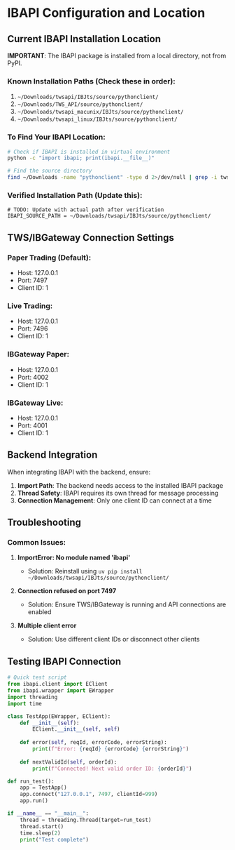 # IBAPI Configuration and Location

## Current IBAPI Installation Location

**IMPORTANT**: The IBAPI package is installed from a local directory, not from PyPI.

### Known Installation Paths (Check these in order):
1. `~/Downloads/twsapi/IBJts/source/pythonclient/`
2. `~/Downloads/TWS_API/source/pythonclient/`
3. `~/Downloads/twsapi_macunix/IBJts/source/pythonclient/`
4. `~/Downloads/twsapi_linux/IBJts/source/pythonclient/`

### To Find Your IBAPI Location:
```bash
# Check if IBAPI is installed in virtual environment
python -c "import ibapi; print(ibapi.__file__)"

# Find the source directory
find ~/Downloads -name "pythonclient" -type d 2>/dev/null | grep -i tws
```

### Verified Installation Path (Update this):
```
# TODO: Update with actual path after verification
IBAPI_SOURCE_PATH = ~/Downloads/twsapi/IBJts/source/pythonclient/
```

## TWS/IBGateway Connection Settings

### Paper Trading (Default):
- Host: 127.0.0.1
- Port: 7497
- Client ID: 1

### Live Trading:
- Host: 127.0.0.1
- Port: 7496
- Client ID: 1

### IBGateway Paper:
- Host: 127.0.0.1
- Port: 4002
- Client ID: 1

### IBGateway Live:
- Host: 127.0.0.1
- Port: 4001
- Client ID: 1

## Backend Integration

When integrating IBAPI with the backend, ensure:

1. **Import Path**: The backend needs access to the installed IBAPI package
2. **Thread Safety**: IBAPI requires its own thread for message processing
3. **Connection Management**: Only one client ID can connect at a time

## Troubleshooting

### Common Issues:

1. **ImportError: No module named 'ibapi'**
   - Solution: Reinstall using `uv pip install ~/Downloads/twsapi/IBJts/source/pythonclient/`

2. **Connection refused on port 7497**
   - Solution: Ensure TWS/IBGateway is running and API connections are enabled

3. **Multiple client error**
   - Solution: Use different client IDs or disconnect other clients

## Testing IBAPI Connection

```python
# Quick test script
from ibapi.client import EClient
from ibapi.wrapper import EWrapper
import threading
import time

class TestApp(EWrapper, EClient):
    def __init__(self):
        EClient.__init__(self, self)
        
    def error(self, reqId, errorCode, errorString):
        print(f"Error: {reqId} {errorCode} {errorString}")
        
    def nextValidId(self, orderId):
        print(f"Connected! Next valid order ID: {orderId}")

def run_test():
    app = TestApp()
    app.connect("127.0.0.1", 7497, clientId=999)
    app.run()

if __name__ == "__main__":
    thread = threading.Thread(target=run_test)
    thread.start()
    time.sleep(2)
    print("Test complete")
```